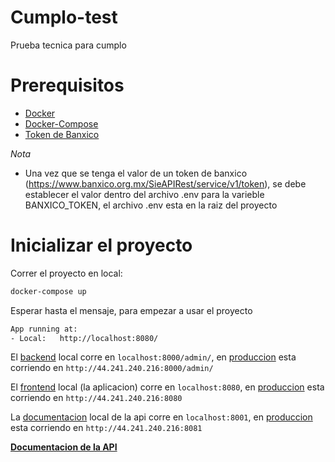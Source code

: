 # Cumplo-test

Prueba tecnica para cumplo

# Prerequisitos

- [Docker](https://docs.docker.com/install/)
- [Docker-Compose](https://docs.docker.com/compose/)
- [Token de Banxico](https://www.banxico.org.mx/SieAPIRest/service/v1/token)

*Nota*
- Una vez que se tenga el valor de un token de banxico (https://www.banxico.org.mx/SieAPIRest/service/v1/token), se debe establecer el valor dentro del archivo .env para la varieble BANXICO_TOKEN, el archivo .env esta en la raiz del proyecto


# Inicializar el proyecto

Correr el proyecto en local:

```bash
docker-compose up
```

Esperar hasta el mensaje, para empezar a usar el proyecto

```bash
App running at:
- Local:   http://localhost:8080/
```

El [backend](localhost:8000/admin/) local corre en ```localhost:8000/admin/```, en [produccion](http://44.241.240.216:8000/admin/) esta corriendo en ```http://44.241.240.216:8000/admin/```

El [frontend](localhost:8080) local (la aplicacion) corre en ```localhost:8080```, en [produccion](http://44.241.240.216:8080) esta corriendo en ```http://44.241.240.216:8080```

La [documentacion](localhost:8081) local de la api corre en ```localhost:8001```, en [produccion](http://44.241.240.216:8081) esta corriendo en ```http://44.241.240.216:8081```

**[Documentacion de la API](backend/docs/api/currencies.md)**
